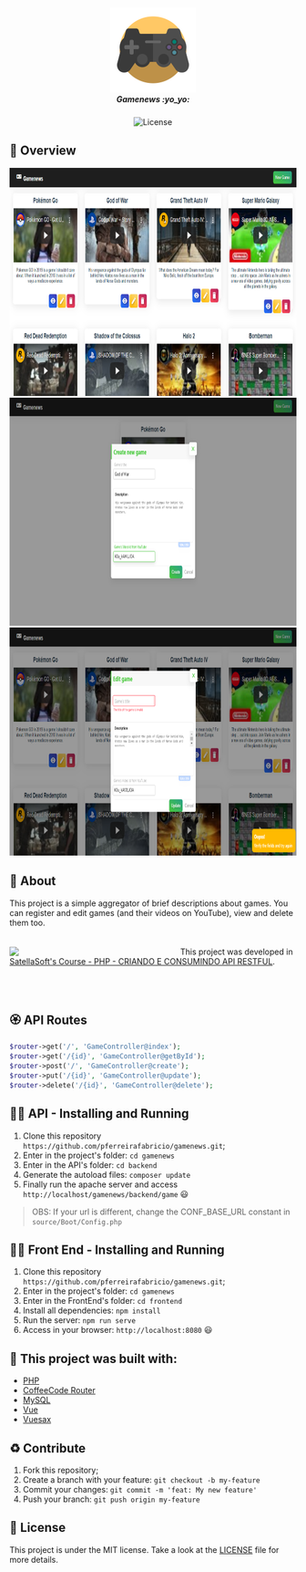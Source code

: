 <h5 align="center">
  <img src="./docs/games-icon.png" width="150px" /> <br/>
  <b>Gamenews</b> :yo_yo:
</h5>
<p align="center">
  <img alt="License" src="https://img.shields.io/badge/license-MIT-green">
</p>

## :eyes: Overview 
<div>
 <img src="./docs/screenshots/all-games.png" width="auto" height="400px"/>
 <img src="./docs/screenshots/create-game.png" width="auto" height="400px"/>
 <img src="./docs/screenshots/update-game.png" width="auto" height="400px"/>
</div>

## :open_book: About 
This project is a simple aggregator of brief descriptions about games. You can register and edit games (and their videos on YouTube), view and delete them too.<br />
<br /><br />
<img align="left" src="https://satellasoft.com/img/logo/satellasoft-gradient.svg" width="300px" />
This project was developed in [SatellaSoft's Course - PHP - CRIANDO E CONSUMINDO API RESTFUL](https://academy.satellasoft.com/course/v/php-criando-e-consumindo-api-restful).
<br /><br /><br /><br />

## :rosette: API Routes
```php
$router->get('/', 'GameController@index');
$router->get('/{id}', 'GameController@getById');
$router->post('/', 'GameController@create');
$router->put('/{id}', 'GameController@update');
$router->delete('/{id}', 'GameController@delete');
```

## :running_man: API - Installing and Running
 1. Clone this repository ```https://github.com/pferreirafabricio/gamenews.git```;
 2. Enter in the project's folder: ```cd gamenews```
 2. Enter in the API's folder: ```cd backend```
 3. Generate the autoload files: ```composer update```
 6. Finally run the apache server and access ```http://localhost/gamenews/backend/game``` 😃
 > OBS: If your url is different, change the CONF_BASE_URL constant in ```source/Boot/Config.php```
 
## 	:running_woman: Front End - Installing and Running
 1. Clone this repository ```https://github.com/pferreirafabricio/gamenews.git```;
 2. Enter in the project's folder: ```cd gamenews```
 2. Enter in the FrontEnd's folder: ```cd frontend```
 3. Install all dependencies: ```npm install```
 6. Run the server: ```npm run serve```
 7. Access in your browser: ```http://localhost:8080``` 😃

## :bricks: This project was built with: 
- [PHP](https://www.php.net)
- [CoffeeCode Router](https://github.com/robsonvleite/router)
- [MySQL](https://www.mysql.com)
- [Vue](https://vuejs.org/)
- [Vuesax](https://lusaxweb.github.io/vuesax/)

## :recycle: Contribute
 1. Fork this repository;
 2. Create a branch with your feature: ```git checkout -b my-feature```
 3. Commit your changes: ```git commit -m 'feat: My new feature'```
 4. Push your branch: ```git push origin my-feature```
 
## :page_with_curl:	License
This project is under the MIT license. Take a look at the [LICENSE](LICENSE.md) file for more details.
